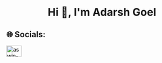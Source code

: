 <h1 align="center">Hi 👋, I'm Adarsh Goel</h1>

## 🌐 Socials:

<a href="https://www.linkedin.com/in/adarsh-goel/" target="_blank"><img align="center" src="https://raw.githubusercontent.com/rahuldkjain/github-profile-readme-generator/master/src/images/icons/Social/linked-in-alt.svg" alt="aswin-barath" height="30" width="40" /></a>
&nbsp;
